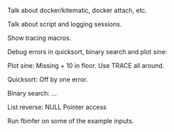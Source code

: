 Talk about docker/kitematic, docker attach, etc.

Talk about script and logging sessions.

Show tracing macros.

Debug errors in quicksort, binary search and plot sine:

Plot sine:
Missing + 10 in floor.
Use TRACE all around.

Quicksort:
Off by one error.

Binary search:
...

List reverse:
NULL Pointer access

Run fbinfer on some of the example inputs.
